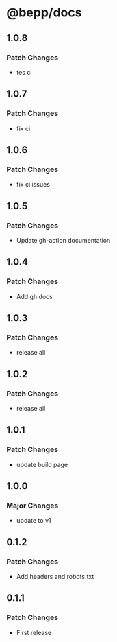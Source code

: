 # @bepp/docs

## 1.0.8

### Patch Changes

- tes ci

## 1.0.7

### Patch Changes

- fix ci

## 1.0.6

### Patch Changes

- fix ci issues

## 1.0.5

### Patch Changes

- Update gh-action documentation

## 1.0.4

### Patch Changes

- Add gh docs

## 1.0.3

### Patch Changes

- release all

## 1.0.2

### Patch Changes

- release all

## 1.0.1

### Patch Changes

- update build page

## 1.0.0

### Major Changes

- update to v1

## 0.1.2

### Patch Changes

- Add headers and robots.txt

## 0.1.1

### Patch Changes

- First release
